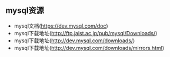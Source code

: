 ## mysql资源
- mysql文档(https://dev.mysql.com/doc)
- mysql下载地址(http://ftp.jaist.ac.jp/pub/mysql/Downloads/)
- mysql下载地址(http://dev.mysql.com/downloads/)
- mysql下载地址(http://dev.mysql.com/downloads/mirrors.html)
